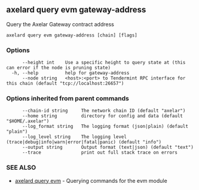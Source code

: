 ## axelard query evm gateway-address

Query the Axelar Gateway contract address

```
axelard query evm gateway-address [chain] [flags]
```

### Options

```
      --height int    Use a specific height to query state at (this can error if the node is pruning state)
  -h, --help          help for gateway-address
      --node string   <host>:<port> to Tendermint RPC interface for this chain (default "tcp://localhost:26657")
```

### Options inherited from parent commands

```
      --chain-id string     The network chain ID (default "axelar")
      --home string         directory for config and data (default "$HOME/.axelar")
      --log_format string   The logging format (json|plain) (default "plain")
      --log_level string    The logging level (trace|debug|info|warn|error|fatal|panic) (default "info")
      --output string       Output format (text|json) (default "text")
      --trace               print out full stack trace on errors
```

### SEE ALSO

- [axelard query evm](/cli-docs/v0_27_0/axelard_query_evm) - Querying commands for the evm module
